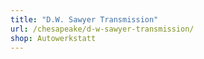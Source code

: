 ```yaml
---
title: "D.W. Sawyer Transmission"
url: /chesapeake/d-w-sawyer-transmission/
shop: Autowerkstatt
---
```

